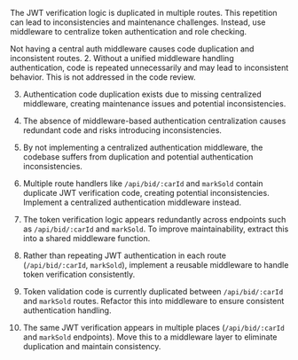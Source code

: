 The JWT verification logic is duplicated in multiple routes. This repetition can lead to inconsistencies and maintenance challenges. Instead, use middleware to centralize token authentication and role checking.

Not having a central auth middleware causes code duplication and inconsistent routes. 2. Without a unified middleware handling authentication, code is repeated unnecessarily and may lead to inconsistent behavior. This is not addressed in the code review.

3. Authentication code duplication exists due to missing centralized middleware, creating maintenance issues and potential inconsistencies.

4. The absence of middleware-based authentication centralization causes redundant code and risks introducing inconsistencies.

5. By not implementing a centralized authentication middleware, the codebase suffers from duplication and potential authentication inconsistencies.
6. Multiple route handlers like `/api/bid/:carId` and `markSold` contain duplicate JWT verification code, creating potential inconsistencies. Implement a centralized authentication middleware instead.

7. The token verification logic appears redundantly across endpoints such as `/api/bid/:carId` and `markSold`. To improve maintainability, extract this into a shared middleware function.

8. Rather than repeating JWT authentication in each route (`/api/bid/:carId`, `markSold`), implement a reusable middleware to handle token verification consistently.

9. Token validation code is currently duplicated between `/api/bid/:carId` and `markSold` routes. Refactor this into middleware to ensure consistent authentication handling.

10. The same JWT verification appears in multiple places (`/api/bid/:carId` and `markSold` endpoints). Move this to a middleware layer to eliminate duplication and maintain consistency.
